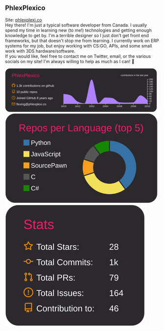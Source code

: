 ## PhlexPlexico

Site: [phlexplexi.co](https://phlexplexi.co)  
Hey there! I'm just a typical software developer from Canada. I usually spend my time in learning new (to me!) technologies and getting enough knowledge to get by. I'm a terrible designer so I just don't get front end frameworks, but that doesn't stop me from learning. I currently work on ERP systems for my job, but enjoy working with CS:GO, APIs, and some small work with 3DS hardware/software.  
If you would like, feel free to contact me on Twitter, email, or the various socials on my site! I'm always willing to help as much as I can! 🤙


[![](./profile-summary-card-output/monokai/0-profile-details.svg)](https://github.com/vn7n24fzkq/github-profile-summary-cards)
[![](./profile-summary-card-output/monokai/1-repos-per-language.svg)](https://github.com/vn7n24fzkq/github-profile-summary-cards)
[![](./profile-summary-card-output/monokai/3-stats.svg)](https://github.com/vn7n24fzkq/github-profile-summary-cards)
